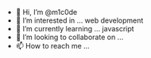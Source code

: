 - 👋 Hi, I’m @m1c0de
- 👀 I’m interested in ... web development
- 🌱 I’m currently learning ... javascript
- 💞️ I’m looking to collaborate on ...
- 📫 How to reach me ...

<!---
m1c0de/m1c0de is a ✨ special ✨ repository because its `README.md` (this file) appears on your GitHub profile.
You can click the Preview link to take a look at your changes.
--->

